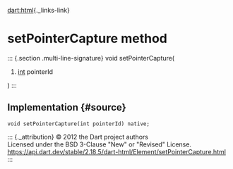 [dart:html](../../dart-html/dart-html-library){._links-link}

setPointerCapture method
========================

::: {.section .multi-line-signature}
void setPointerCapture(

1.  [int](../../dart-core/int-class) pointerId

)
:::

Implementation {#source}
--------------

``` {.language-dart data-language="dart"}
void setPointerCapture(int pointerId) native;
```

::: {._attribution}
© 2012 the Dart project authors\
Licensed under the BSD 3-Clause \"New\" or \"Revised\" License.\
<https://api.dart.dev/stable/2.18.5/dart-html/Element/setPointerCapture.html>
:::
